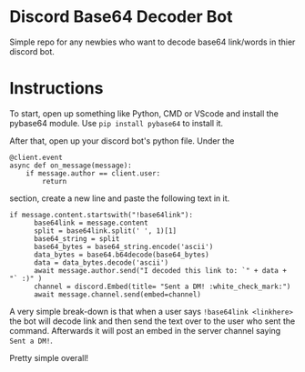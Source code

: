 # Discord Base64 Decoder Bot
Simple repo for any newbies who want to decode base64 link/words in thier discord bot. 



# Instructions
To start, open up something like Python, CMD or VScode and install the pybase64 module.
Use ```pip install pybase64``` to install it.

After that, open up your discord bot's python file. 
Under the
```
@client.event
async def on_message(message):
    if message.author == client.user:
        return
 ```
        
 section, create a new line and paste the following text in it.
  ```
  if message.content.startswith("!base64link"):
        base64link = message.content
        split = base64link.split(' ', 1)[1]
        base64_string = split
        base64_bytes = base64_string.encode('ascii')
        data_bytes = base64.b64decode(base64_bytes)
        data = data_bytes.decode('ascii')
        await message.author.send("I decoded this link to: `" + data + "` :)" )
        channel = discord.Embed(title= "Sent a DM! :white_check_mark:")
        await message.channel.send(embed=channel)
```

A very simple break-down is that when a user says `!base64link <linkhere>` the bot will decode link and then send the text over to the user who sent the command. 
Afterwards it will post an embed in the server channel saying `Sent a DM!`.


Pretty simple overall!
